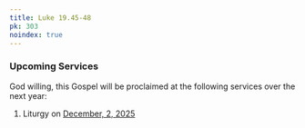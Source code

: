 ```yaml
---
title: Luke 19.45-48
pk: 303
noindex: true
---
```


### Upcoming Services

God willing, this Gospel will be proclaimed at the following services over the next year:


1. Liturgy on [December,  2, 2025](https://orthocal.info/readings/gregorian/2025/12/02/)
